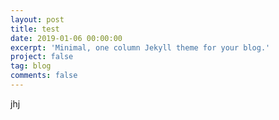 ```yaml
---
layout: post
title: test
date: 2019-01-06 00:00:00
excerpt: 'Minimal, one column Jekyll theme for your blog.'
project: false
tag: blog
comments: false
---
```


jhj